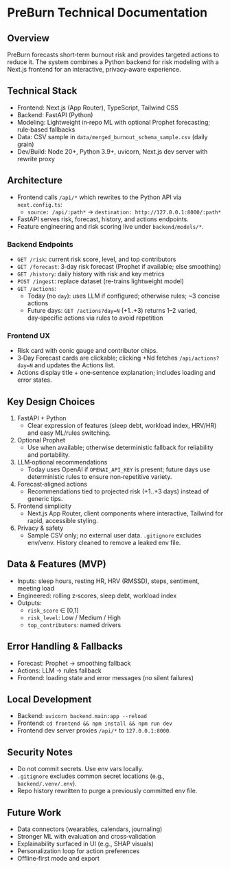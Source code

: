 # PreBurn Technical Documentation

## Overview
PreBurn forecasts short‑term burnout risk and provides targeted actions to reduce it. The system combines a Python backend for risk modeling with a Next.js frontend for an interactive, privacy‑aware experience.

## Technical Stack
- Frontend: Next.js (App Router), TypeScript, Tailwind CSS
- Backend: FastAPI (Python)
- Modeling: Lightweight in‑repo ML with optional Prophet forecasting; rule‑based fallbacks
- Data: CSV sample in `data/merged_burnout_schema_sample.csv` (daily grain)
- Dev/Build: Node 20+, Python 3.9+, uvicorn, Next.js dev server with rewrite proxy

## Architecture
- Frontend calls `/api/*` which rewrites to the Python API via `next.config.ts`:
  - `source: /api/:path*` → `destination: http://127.0.0.1:8000/:path*`
- FastAPI serves risk, forecast, history, and actions endpoints.
- Feature engineering and risk scoring live under `backend/models/*`.

### Backend Endpoints
- `GET /risk`: current risk score, level, and top contributors
- `GET /forecast`: 3‑day risk forecast (Prophet if available; else smoothing)
- `GET /history`: daily history with risk and key metrics
- `POST /ingest`: replace dataset (re-trains lightweight model)
- `GET /actions`:
  - Today (no `day`): uses LLM if configured; otherwise rules; ~3 concise actions
  - Future days: `GET /actions?day=N` (+1..+3) returns 1–2 varied, day‑specific actions via rules to avoid repetition

### Frontend UX
- Risk card with conic gauge and contributor chips.
- 3‑Day Forecast cards are clickable; clicking +Nd fetches `/api/actions?day=N` and updates the Actions list.
- Actions display title + one‑sentence explanation; includes loading and error states.

## Key Design Choices
1. FastAPI + Python
   - Clear expression of features (sleep debt, workload index, HRV/HR) and easy ML/rules switching.
2. Optional Prophet
   - Use when available; otherwise deterministic fallback for reliability and portability.
3. LLM‑optional recommendations
   - Today uses OpenAI if `OPENAI_API_KEY` is present; future days use deterministic rules to ensure non‑repetitive variety.
4. Forecast‑aligned actions
   - Recommendations tied to projected risk (+1..+3 days) instead of generic tips.
5. Frontend simplicity
   - Next.js App Router, client components where interactive, Tailwind for rapid, accessible styling.
6. Privacy & safety
   - Sample CSV only; no external user data. `.gitignore` excludes env/venv. History cleaned to remove a leaked env file.

## Data & Features (MVP)
- Inputs: sleep hours, resting HR, HRV (RMSSD), steps, sentiment, meeting load
- Engineered: rolling z‑scores, sleep debt, workload index
- Outputs:
  - `risk_score` ∈ [0,1]
  - `risk_level`: Low / Medium / High
  - `top_contributors`: named drivers

## Error Handling & Fallbacks
- Forecast: Prophet → smoothing fallback
- Actions: LLM → rules fallback
- Frontend: loading state and error messages (no silent failures)

## Local Development
- Backend: `uvicorn backend.main:app --reload`
- Frontend: `cd frontend && npm install && npm run dev`
- Frontend dev server proxies `/api/*` to `127.0.0.1:8000`.

## Security Notes
- Do not commit secrets. Use env vars locally.
- `.gitignore` excludes common secret locations (e.g., `backend/.venv/.env`).
- Repo history rewritten to purge a previously committed env file.

## Future Work
- Data connectors (wearables, calendars, journaling)
- Stronger ML with evaluation and cross‑validation
- Explainability surfaced in UI (e.g., SHAP visuals)
- Personalization loop for action preferences
- Offline‑first mode and export
